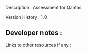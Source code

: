 Description : 
Assessment for Qantas

Version History :
1.0

Developer notes :
-

Links to other resources if any :

